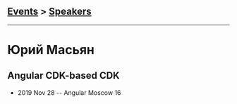 ## [Events](../README.md) > [Speakers](../speakers.md)
---

# Юрий Масьян

## Angular CDK-based CDK
- 2019 Nov 28 -- Angular Moscow 16    
